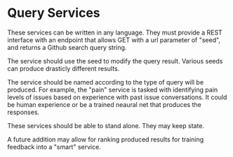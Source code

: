 # Query Services

These services can be written in any language.  They must provide a REST interface
with an endpoint that allows GET with a url parameter of "seed", and returns a 
Github search query string.

The service should use the seed to modify the query result.  Various seeds 
can produce drasticly different results.  

The service should be named according to the type of query will be produced.
For example, the "pain" service is tasked with identifying pain levels of issues
based on experience with past issue conversations.  It could be human experience 
or be a trained neaural net that produces the responses.

These services should be able to stand alone.  They may keep state.

A future addition may allow for ranking produced results for training feedback 
into a "smart" service.
